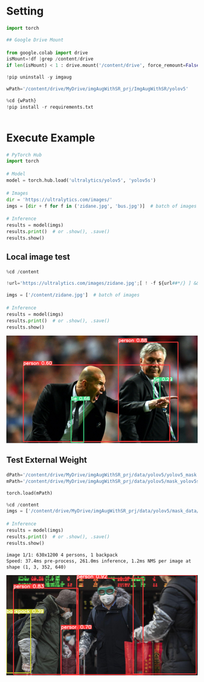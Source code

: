 # Setting


```python
import torch
```


```python
## Google Drive Mount

from google.colab import drive
isMount=!df |grep /content/drive
if len(isMount) < 1 : drive.mount('/content/drive', force_remount=False)

```


```python
!pip uninstall -y imgaug

```


```python
wPath='/content/drive/MyDrive/imgAugWithSR_prj/ImgAugWithSR/yolov5'
```


```python
%cd {wPath}
!pip install -r requirements.txt



```

# Execute Example


```python
# PyTorch Hub
import torch

# Model
model = torch.hub.load('ultralytics/yolov5', 'yolov5s')

# Images
dir = 'https://ultralytics.com/images/'
imgs = [dir + f for f in ('zidane.jpg', 'bus.jpg')]  # batch of images

# Inference
results = model(imgs)
results.print()  # or .show(), .save()
results.show()
```

## Local image test


```python
%cd /content
```


```python
!url='https://ultralytics.com/images/zidane.jpg';[ ! -f ${url##*/} ] && wget $url
```


```python
imgs = ['/content/zidane.jpg']  # batch of images

# Inference
results = model(imgs)
results.print()  # or .show(), .save()
results.show()
```


    
![png](02.yolov5_impl_code_files/02.yolov5_impl_code_11_0.png)
    


## Test External Weight


```python
dPath='/content/drive/MyDrive/imgAugWithSR_prj/data/yolov5/yolov5_mask'
mPath='/content/drive/MyDrive/imgAugWithSR_prj/data/yolov5/mask_yolov5s_results/weights/best.pt'
```


```python
torch.load(mPath)
```


```python
%cd /content
imgs = ['/content/drive/MyDrive/imgAugWithSR_prj/data/yolov5/mask_data/test/images/0_Concern-In-China-As-Mystery-Virus-Spreads_jpg.rf.5633f5fe7a9b926101b7fc16615dfb6a.jpg']  # batch of images

# Inference
results = model(imgs)
results.print()  # or .show(), .save()
results.show()
```

    image 1/1: 630x1200 4 persons, 1 backpack
    Speed: 37.4ms pre-process, 261.0ms inference, 1.2ms NMS per image at shape (1, 3, 352, 640)



    
![png](02.yolov5_impl_code_files/02.yolov5_impl_code_15_1.png)
    



```python

```
